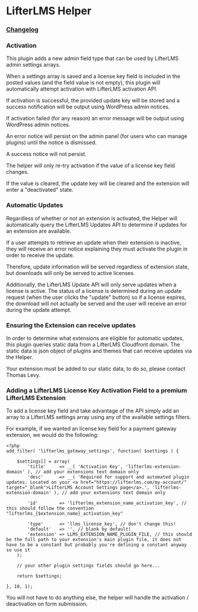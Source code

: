 LifterLMS Helper
================

### [Changelog](CHANGELOG.md)

### Activation

This plugin adds a new admin field type that can be used by LifterLMS admin settings arrays.

When a settings array is saved and a license key field is included in the posted values (and the field value is not empty), this plugin will automatically attempt activation with LifterLMS activation API.

If activation is successful, the provided update key will be stored and a success notification will be output using WordPress admin notices.

If activation failed (for any reason) an error message will be output using WordPress admin notices.

An error notice will persist on the admin panel (for users who can manage plugins) until the notice is dismissed.

A success notice will not persist.

The helper will only re-try activation if the value of a license key field changes.

If the value is cleared, the update key will be cleared and the extension will enter a "deactivated" state.

### Automatic Updates

Regardless of whether or not an extension is activated, the Helper will automatically query the LifterLMS Updates API to determine if updates for an extension are available.

If a user attempts to retrieve an update when their extension is inactive, they will receive an error notice explaining they must activate the plugin in order to receive the update.

Therefore, update information will be served regardless of extension state, but downloads will only be served to active licenses.

Additionally, the LifterLMS Update API will only serve updates when a license is active. The status of a license is determined during an update request (when the user clicks the "update" button) so if a license expires, the download will not actually be served and the user will receive an error during the update attempt.

### Ensuring the Extension can receive updates

In order to determine what extensions are eligible for automatic updates, this plugin queries static data from a LifterLMS Cloudfront domain. The static data is json object of plugins and themes that can receive updates via the Helper.

Your extension must be added to our static data, to do so, please contact Thomas Levy.

### Adding a LifterLMS License Key Activation Field to a premium LifterLMS Extension

To add a license key field and take advantage of the API simply add an array to a LifterLMS settings array using any of the available settings filters.

For example, if we wanted an license key field for a payment gateway extension, we would do the following:

	<?php
	add_filter( 'lifterlms_gateway_settings', function( $settings ) {

		$settings[] = array(
			'title'     => __( 'Activation Key', 'lifterlms-extension-domain' ), // add your extensions text domain only
			'desc' 		=> __( 'Required for support and automated plugin updates. Located on your <a href="https://lifterlms.com/my-account/" target="_blank">LifterLMS Account Settings page</a>.', 'lifterlms-extension-domain' ), // add your extensions text domain only

			'id' 		=> 'lifterlms_extension_name_activation_key', // this should follow the convention "lifterlms_{$extension_name}_activation_key"

			'type' 		=> 'llms_license_key', // don't change this!
			'default'	=> '', // blank by default!
			'extension' => LLMS_EXTENSION_NAME_PLUGIN_FILE, // this should be the full path to your extension's main plugin file, it does not have to be a constant but probably you're defining a constant anyway so use it
		);

		// your other plugin settings fields should go here...

		return $settings;

	}, 10, 1);

You will not have to do anything else, the helper will handle the activation / deactivation on form submission.

